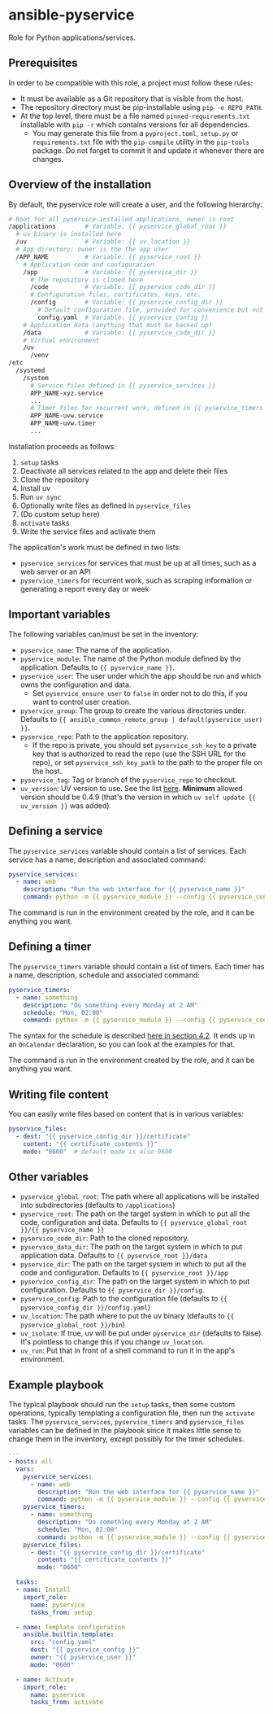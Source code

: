 
# ansible-pyservice

Role for Python applications/services.


## Prerequisites

In order to be compatible with this role, a project must follow these rules:

* It must be available as a Git repository that is visible from the host.
* The repository directory must be pip-installable using `pip -e REPO_PATH`.
* At the top level, there must be a file named `pinned-requirements.txt` installable with `pip -r` which contains versions for all dependencies.
  * You may generate this file from a `pyproject.toml`, `setup.py` or `requirements.txt` file with the `pip-compile` utility in the `pip-tools` package. Do not forget to commit it and update it whenever there are changes.


## Overview of the installation

By default, the pyservice role will create a user, and the following hierarchy:

```bash
# Root for all pyservice-installed applications, owner is root
/applications        # Variable: {{ pyservice_global_root }}
  # uv binary is installed here
  /uv                # Variable: {{ uv_location }}
  # App directory; owner is the the app user
  /APP_NAME          # Variable: {{ pyservice_root }}
    # Application code and configuration
    /app             # Variable: {{ pyservice_dir }}
      # The repository is cloned here
      /code          # Variable: {{ pyservice_code_dir }}
      # Configuration files, certificates, keys, etc.
      /config        # Variable: {{ pyservice_config_dir }}
        # Default configuration file, provided for convenience but not mandatory
        config.yaml  # Variable: {{ pyservice_config }}
    # Application data (anything that must be backed up)
    /data            # Variable: {{ pyservice_code_dir }}
    # Virtual environment
    /uv
      /venv
/etc
  /systemd
    /system
      # Service files defined in {{ pyservice_services }}
      APP_NAME-xyz.service
      ...
      # Timer files for recurrent work, defined in {{ pyservice_timers }}
      APP_NAME-uvw.service
      APP_NAME-uvw.timer
      ...
```

Installation proceeds as follows:

1. `setup` tasks
  1. Deactivate all services related to the app and delete their files
  2. Clone the repository
  3. Install uv
  4. Run `uv sync`
  6. Optionally write files as defined in `pyservice_files`
2. (Do custom setup here)
3. `activate` tasks
  1. Write the service files and activate them

The application's work must be defined in two lists:

* `pyservice_services` for services that must be up at all times, such as a web server or an API
* `pyservice_timers` for recurrent work, such as scraping information or generating a report every day or week


## Important variables

The following variables can/must be set in the inventory:

* `pyservice_name`: The name of the application.
* `pyservice_module`: The name of the Python module defined by the application. Defaults to `{{ pyservice_name }}`.
* `pyservice_user`: The user under which the app should be run and which owns the configuration and data.
  * Set `pyservice_ensure_user` to `false` in order not to do this, if you want to control user creation.
* `pyservice_group`: The group to create the various directories under. Defaults to `{{ ansible_common_remote_group | default(pyservice_user) }}`.
* `pyservice_repo`: Path to the application repository.
  * If the repo is private, you should set `pyservice_ssh_key` to a private key that is authorized to read the repo (use the SSH URL for the repo), or set `pyservice_ssh_key_path` to the path to the proper file on the host.
* `pyservice_tag`: Tag or branch of the `pyservice_repo` to checkout.
* `uv_version`: UV version to use. See the list [here](https://github.com/astral-sh/uv/releases). **Minimum** allowed version should be 0.4.9 (that's the version in which `uv self update {{ uv_version }}` was added).


## Defining a service

The `pyservice_services` variable should contain a list of services. Each service has a name, description and associated command:

```yaml
pyservice_services:
  - name: web
    description: "Run the web interface for {{ pyservice_name }}"
    command: python -m {{ pyservice_module }} --config {{ pyservice_config }} web
```

The command is run in the environment created by the role, and it can be anything you want.


## Defining a timer

The `pyservice_timers` variable should contain a list of timers. Each timer has a name, description, schedule and associated command:

```yaml
pyservice_timers:
  - name: something
    description: "Do something every Monday at 2 AM"
    schedule: "Mon, 02:00"
    command: python -m {{ pyservice_module }} --config {{ pyservice_config }} do_something
```

The syntax for the schedule is described [here in section 4.2](https://wiki.archlinux.org/title/systemd/Timers). It ends up in an `OnCalendar` declaration, so you can look at the examples for that.

The command is run in the environment created by the role, and it can be anything you want.


## Writing file content

You can easily write files based on content that is in various variables:

```yaml
pyservice_files:
  - dest: "{{ pyservice_config_dir }}/certificate"
    content: "{{ certificate_contents }}"
    mode: "0600"  # default mode is also 0600
```


## Other variables

* `pyservice_global_root`: The path where all applications will be installed into subdirectories (defaults to `/applications`)
* `pyservice_root`: The path on the target system in which to put all the code, configuration and data. Defaults to `{{ pyservice_global_root }}/{{ pyservice_name }}`
* `pyservice_code_dir`: Path to the cloned repository.
* `pyservice_data_dir`: The path on the target system in which to put application data. Defaults to `{{ pyservice_root }}/data`
* `pyservice_dir`: The path on the target system in which to put all the code and configuration. Defaults to `{{ pyservice_root }}/app`
* `pyservice_config_dir`: The path on the target system in which to put configuration. Defaults to `{{ pyservice_dir }}/config`.
* `pyservice_config`: Path to the configuration file (defaults to `{{ pyservice_config_dir }}/config.yaml`)
* `uv_location`: The path where to put the uv binary (defaults to `{{ pyservice_global_root }}/bin`)
* `uv_isolate`: If true, uv will be put under `pyservice_dir` (defaults to false). It's pointless to change this if you change `uv_location`.
* `uv_run`: Put that in front of a shell command to run it in the app's environment.


## Example playbook

The typical playbook should run the `setup` tasks, then some custom operations, typically templating a configuration file, then run the `activate` tasks. The `pyservice_services`, `pyservice_timers` and `pyservice_files` variables can be defined in the playbook since it makes little sense to change them in the inventory, except possibly for the timer schedules.

```yaml
---
- hosts: all
  vars:
    pyservice_services:
      - name: web
        description: "Run the web interface for {{ pyservice_name }}"
        command: python -m {{ pyservice_module }} --config {{ pyservice_config }} web
    pyservice_timers:
      - name: something
        description: "Do something every Monday at 2 AM"
        schedule: "Mon, 02:00"
        command: python -m {{ pyservice_module }} --config {{ pyservice_config }} do_something
    pyservice_files:
      - dest: "{{ pyservice_config_dir }}/certificate"
        content: "{{ certificate_contents }}"
        mode: "0600"

  tasks:
  - name: Install
    import_role:
      name: pyservice
      tasks_from: setup

  - name: Template configuration
    ansible.builtin.template:
      src: "config.yaml"
      dest: "{{ pyservice_config }}"
      owner: "{{ pyservice_user }}"
      mode: "0600"

  - name: Activate
    import_role:
      name: pyservice
      tasks_from: activate
```
